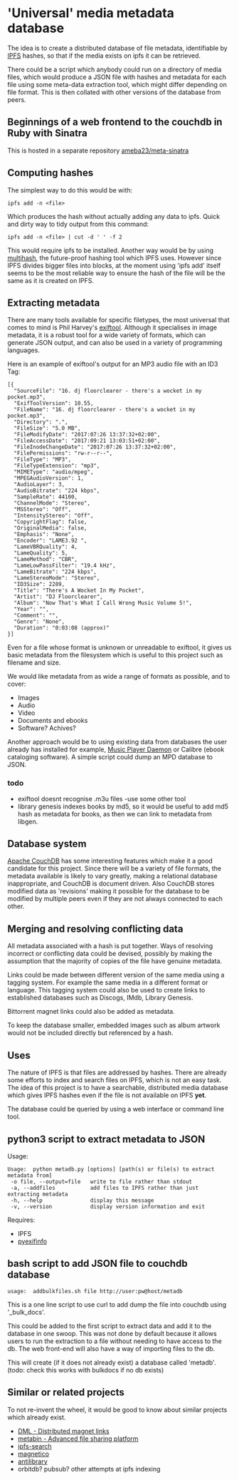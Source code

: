 
# 'Universal' media metadata database

The idea is to create a distributed database of file metadata, identifiable by [IPFS](https://github.com/ipfs/ipfs) hashes, so that if the media exists on ipfs it can be retrieved. 

There could be a script which anybody could run on a directory of media files, which would produce a JSON file with hashes and metadata for each file using some meta-data extraction tool, which might differ depending on file format.  This is then collated with other versions of the database from peers.

## Beginnings of a web frontend to the couchdb in Ruby with Sinatra

This is hosted in a separate repository [ameba23/meta-sinatra](https://github.com/ameba23/meta-sinatra)

## Computing hashes
The simplest way to do this would be with: 

    ipfs add -n <file>

Which produces the hash without actually adding any data to ipfs.
Quick and dirty way to tidy output from this command:

    ipfs add -n <file> | cut -d ' ' -f 2

This would require ipfs to be installed.  Another way would be by using [multihash](https://github.com/multiformats/multihash), the future-proof hashing tool which IPFS uses.  However since IPFS divides bigger files into blocks, at the moment using 'ipfs add' itself seems to be the most reliable way to ensure the hash of the file will be the same as it is created on IPFS. 

## Extracting metadata

There are many tools available for specific filetypes, the most universal that comes to mind is Phil Harvey's [exiftool](https://sno.phy.queensu.ca/~phil/exiftool/). Although it specialises in image metadata, it is a robust tool for a wide variety of formats, which can generate JSON output, and can also be used in a variety of programming languages. 

Here is an example of exiftool's output for an MP3 audio file with an ID3 Tag:

```
[{
  "SourceFile": "16. dj floorclearer - there's a wocket in my pocket.mp3",
  "ExifToolVersion": 10.55,
  "FileName": "16. dj floorclearer - there's a wocket in my pocket.mp3",
  "Directory": ".",
  "FileSize": "5.0 MB",
  "FileModifyDate": "2017:07:26 13:37:32+02:00",
  "FileAccessDate": "2017:09:21 13:03:51+02:00",
  "FileInodeChangeDate": "2017:07:26 13:37:32+02:00",
  "FilePermissions": "rw-r--r--",
  "FileType": "MP3",
  "FileTypeExtension": "mp3",
  "MIMEType": "audio/mpeg",
  "MPEGAudioVersion": 1,
  "AudioLayer": 3,
  "AudioBitrate": "224 kbps",
  "SampleRate": 44100,
  "ChannelMode": "Stereo",
  "MSStereo": "Off",
  "IntensityStereo": "Off",
  "CopyrightFlag": false,
  "OriginalMedia": false,
  "Emphasis": "None",
  "Encoder": "LAME3.92 ",
  "LameVBRQuality": 4,
  "LameQuality": 5,
  "LameMethod": "CBR",
  "LameLowPassFilter": "19.4 kHz",
  "LameBitrate": "224 kbps",
  "LameStereoMode": "Stereo",
  "ID3Size": 2289,
  "Title": "There's A Wocket In My Pocket",
  "Artist": "DJ Floorclearer",
  "Album": "Now That's What I Call Wrong Music Volume 5!",
  "Year": "",
  "Comment": "",
  "Genre": "None",
  "Duration": "0:03:08 (approx)"
}]
```

Even for a file whose format is unknown or unreadable to exiftool, it gives us basic metadata from the filesystem which is useful to this project such as filename and size.

We would like metadata from as wide a range of formats as possible, and to cover:
* Images
* Audio
* Video
* Documents and ebooks
* Software?  Achives?

Another approach would be to using existing data from databases the user already has installed for example, [Music Player Daemon](https://www.musicpd.org/) or Calibre (ebook cataloging software).  A simple script could dump an MPD database to JSON.  

### todo
- exiftool doesnt recognise .m3u files -use some other tool
- library genesis indexes books by md5, so it would be useful to add md5 hash as metadata for books, as then we can link to metadata from libgen.

## Database system

[Apache CouchDB](https://couchdb.apache.org/) has some interesting features which make it a good candidate for this project.  Since there will be a variety of file formats, the metadata available is likely to vary greatly, making a relational database inappropriate,  and CouchDB is document driven.  Also CouchDB stores modified data as 'revisions' making it possible for the database to be modified by multiple peers even if they are not always connected to each other. 

## Merging and resolving conflicting data

All metadata associated with a hash is put together.  Ways of resolving incorrect or conflicting data could be devised, possibly by making the assumption that the majority of copies of the file have genuine metadata.

Links could be made between different version of the same media using a tagging system.  For example the same media in a different format or language. 
This tagging system could also be used to create links to established databases such as Discogs, IMdb, Library Genesis. 

Bittorrent magnet links could also be added as metadata. 

To keep the database smaller, embedded images such as album artwork would not be included directly but referenced by a hash. 

## Uses

The nature of IPFS is that files are addressed by hashes.  There are already some efforts to index and search files on IPFS, which is not an easy task.  The idea of this project is to have a searchable, distributed media database which gives IPFS hashes even if the file is not available on IPFS **yet**.  

The database could be queried by using a web interface or command line tool.  

## python3 script to extract metadata to JSON

Usage:
```
Usage:  python metadb.py [options] [path(s) or file(s) to extract metadata from]
 -o file, --output=file   write to file rather than stdout
 -a, --addfiles           add files to IPFS rather than just extracting metadata
 -h, --help               display this message
 -v, --version            display version information and exit
```

Requires:
* IPFS
* [pyexifinfo](https://github.com/guinslym/pyexifinfo)

## bash script to add JSON file to couchdb database 

```
usage:  addbulkfiles.sh file http://user:pw@host/metadb
```

This is a one line script to use curl to add dump the file into couchdb using '_bulk_docs'.

This could be added to the first script to extract data and add it to the database in one swoop.  This was not done by default because it allows users to run the extraction to a file without needing to have access to the db.  The web front-end will also have a way of importing files to the db.

This will create (if it does not already exist) a database called 'metadb'.
(todo: check this works with bulkdocs if no db exists)



## Similar or related projects

To not re-invent the wheel, it would be good to know about similar projects which already exist. 
* [DML - Distributed magnet links](https://github.com/rakoo/dml)
* [metabin - Advanced file sharing platform](https://github.com/metabin/metabin#problems)
* [ipfs-search](https://github.com/ipfs-search/ipfs-search)
* [magnetico](https://github.com/boramalper/magnetico)
* [antilibrary](https://github.com/antilibrary)
* orbitdb?  pubsub? other attempts at ipfs indexing
